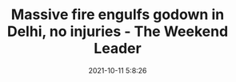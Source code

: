 ---
"title": "Massive fire engulfs godown in Delhi, no injuries - The Weekend Leader"
"date": "2021-10-11 5:8:26"
"feed_name": "GOOGLENEWSINDUSTRIAL"
"feed_website": "https://news.google.com/search?q=industrial%2Bincident&hl=en-US&gl=US&ceid=US:en"
"feed_rss": "https://news.google.com/rss/search?q=industrial%2Bincident&hl=en-US&gl=US&ceid=US:en"
"link": "https://www.theweekendleader.com/Headlines/70773/massive-fire-engulfs-godown-in-delhi-no-injuries.html"
"source": "{'href': 'https://www.theweekendleader.com', 'title': 'The Weekend Leader'}"
"file": "_posts/2021-1-1-4f202bb5ee22fd922b29b287733b781f1b0572ea.md"
"accident": "1"
"drilling": "1"
"dead": "0"
"injured": "0"
"arrested": "0"
"place": "unknown place"
"where": "unknown site"
"causes": "unknown"
"place_uri": "unknown place"
---